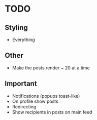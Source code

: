 # TODO

## Styling
 * Everything
   
## Other
 * Make the posts render ~ 20 at a time

## Important
 * Notifications (popups toast-like)
 * On profile show posts
 * Redirecting
 * Show recipients in posts on main feed